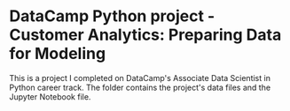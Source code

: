 # DataCamp Python project - Customer Analytics: Preparing Data for Modeling
This is a project I completed on DataCamp's Associate Data Scientist in Python career track. 
The folder contains the project's data files and the Jupyter Notebook file.
